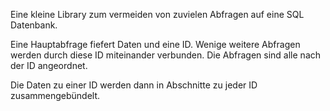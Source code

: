 
Eine kleine Library zum vermeiden von 
zuvielen Abfragen auf eine SQL Datenbank.

Eine Hauptabfrage fiefert Daten und eine ID.
Wenige weitere Abfragen werden durch diese ID 
miteinander verbunden.
Die Abfragen sind alle nach der ID angeordnet.

Die Daten zu einer ID werden dann in Abschnitte
zu jeder ID zusammengebündelt.

